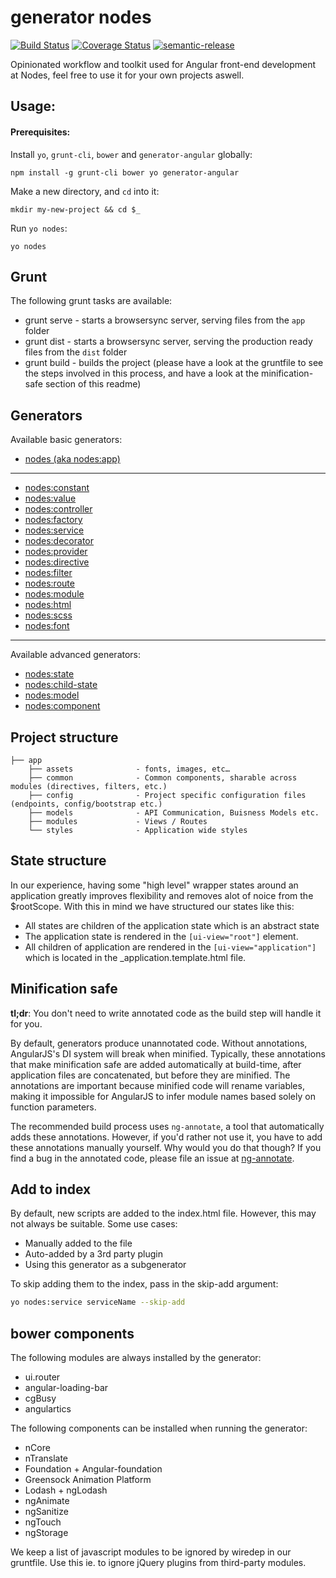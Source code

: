 # generator nodes

[![Build Status](https://travis-ci.org/nodes-frontend/generator-nodes.svg?branch=master)](https://travis-ci.org/nodes-frontend/generator-nodes)
[![Coverage Status](https://coveralls.io/repos/nodes-frontend/generator-nodes/badge.svg?branch=master&service=github)](https://coveralls.io/github/nodes-frontend/generator-nodes?branch=master)
[![semantic-release](https://img.shields.io/badge/%20%20%F0%9F%93%A6%F0%9F%9A%80-semantic--release-e10079.svg)](https://github.com/semantic-release/semantic-release)

Opinionated workflow and toolkit used for Angular front-end development at Nodes, feel free to use it for your own projects aswell.

## Usage:

#### Prerequisites:

Install `yo`, `grunt-cli`, `bower` and `generator-angular` globally:
```
npm install -g grunt-cli bower yo generator-angular
```

Make a new directory, and `cd` into it:
```
mkdir my-new-project && cd $_
```

Run `yo nodes`:
```
yo nodes
```

## Grunt

The following grunt tasks are available:
- grunt serve - starts a browsersync server, serving files from the `app` folder
- grunt dist - starts a browsersync server, serving the production ready files from the `dist` folder
- grunt build - builds the project (please have a look at the gruntfile to see the steps involved in this process, and have a look at the minification-safe section of this readme) 

## Generators

Available basic generators:


* <a href="https://github.com/nodesagency/generator-nodes/tree/master/app" target="_blank">nodes (aka nodes:app)</a>

---

* <a href="https://github.com/nodesagency/generator-nodes/tree/master/constant" target="_blank">nodes:constant</a>
* <a href="https://github.com/nodesagency/generator-nodes/tree/master/value" target="_blank">nodes:value</a>
* <a href="https://github.com/nodesagency/generator-nodes/tree/master/controller" target="_blank">nodes:controller</a>
* <a href="https://github.com/nodesagency/generator-nodes/tree/master/factory" target="_blank">nodes:factory</a>
* <a href="https://github.com/nodesagency/generator-nodes/tree/master/service" target="_blank">nodes:service</a>
* <a href="https://github.com/nodesagency/generator-nodes/tree/master/decorator" target="_blank">nodes:decorator</a>
* <a href="https://github.com/nodesagency/generator-nodes/tree/master/provider" target="_blank">nodes:provider</a>
* <a href="https://github.com/nodesagency/generator-nodes/tree/master/directive" target="_blank">nodes:directive</a>
* <a href="https://github.com/nodesagency/generator-nodes/tree/master/filter" target="_blank">nodes:filter</a>
* <a href="https://github.com/nodesagency/generator-nodes/tree/master/route" target="_blank">nodes:route</a>
* <a href="https://github.com/nodesagency/generator-nodes/tree/master/module" target="_blank">nodes:module</a>
* <a href="https://github.com/nodesagency/generator-nodes/tree/master/html" target="_blank">nodes:html</a>
* <a href="https://github.com/nodesagency/generator-nodes/tree/master/scss" target="_blank">nodes:scss</a>
* <a href="https://github.com/nodesagency/generator-nodes/tree/master/font" target="_blank">nodes:font</a>

---

Available advanced generators:
* <a href="https://github.com/nodesagency/generator-nodes/tree/master/state" target="_blank">nodes:state</a>
* <a href="https://github.com/nodesagency/generator-nodes/tree/master/child-state" target="_blank">nodes:child-state</a>
* <a href="https://github.com/nodesagency/generator-nodes/tree/master/model" target="_blank">nodes:model</a>
* <a href="https://github.com/nodesagency/generator-nodes/tree/master/component" target="_blank">nodes:component</a>

## Project structure

    ├── app
        ├── assets              - fonts, images, etc…
        ├── common              - Common components, sharable across modules (directives, filters, etc.)
        ├── config              - Project specific configuration files (endpoints, config/bootstrap etc.)
        ├── models              - API Communication, Buisness Models etc.
        ├── modules             - Views / Routes
        └── styles				- Application wide styles

## State structure

In our experience, having some "high level" wrapper states around an application greatly improves flexibility and removes alot of noice from the $rootScope. With this in mind we have structured our states like this:

* All states are children of the application state which is an abstract state
* The application state is rendered in the `[ui-view="root"]` element.
* All children of application are rendered in the `[ui-view="application"]` which is located in the _application.template.html file.

## Minification safe

**tl;dr**: You don't need to write annotated code as the build step will
handle it for you.

By default, generators produce unannotated code. Without annotations, AngularJS's DI system will break when minified. Typically, these annotations that make minification safe are added automatically at build-time, after application files are concatenated, but before they are minified. The annotations are important because minified code will rename variables, making it impossible for AngularJS to infer module names based solely on function parameters.

The recommended build process uses `ng-annotate`, a tool that automatically adds these annotations. However, if you'd rather not use it, you have to add these annotations manually yourself. Why would you do that though? If you find a bug
in the annotated code, please file an issue at [ng-annotate](https://github.com/olov/ng-annotate/issues).

## Add to index

By default, new scripts are added to the index.html file. However, this may not always be suitable. Some use cases:

* Manually added to the file
* Auto-added by a 3rd party plugin
* Using this generator as a subgenerator

To skip adding them to the index, pass in the skip-add argument:
```bash
yo nodes:service serviceName --skip-add
```

## bower components

The following modules are always installed by the generator:

* ui.router
* angular-loading-bar
* cgBusy
* angulartics

The following components can be installed when running the generator:

* nCore
* nTranslate
* Foundation + Angular-foundation
* Greensock Animation Platform
* Lodash + ngLodash
* ngAnimate
* ngSanitize
* ngTouch
* ngStorage

We keep a list of javascript modules to be ignored by wiredep in our gruntfile. Use this ie. to ignore jQuery plugins from third-party modules.
